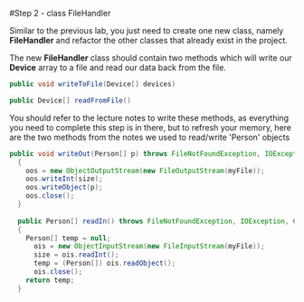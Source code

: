 #Step 2 - class FileHandler

Similar to the previous lab, you just need to create one new class, namely <c1><b>FileHandler</b></c1> and refactor the other classes that already exist in the project.

The new <c1><b>FileHandler</b></c1> class should contain two methods which will write our <c1><b>Device</b></c1> array to a file and read our data back from the file.

~~~java
public void writeToFile(Device[] devices)

public Device[] readFromFile()
~~~

You should refer to the lecture notes to write these methods, as everything you need to complete this step is in there, but to refresh your memory, here are the two methods from the notes we used to read/write 'Person' objects

~~~java
public void writeOut(Person[] p) throws FileNotFoundException, IOException
  {
    oos = new ObjectOutputStream(new FileOutputStream(myFile));
    oos.writeInt(size);
    oos.writeObject(p);
    oos.close();
  }
  
  public Person[] readIn() throws FileNotFoundException, IOException, ClassNotFoundException
  {
    Person[] temp = null;
      ois = new ObjectInputStream(new FileInputStream(myFile));
      size = ois.readInt();
      temp = (Person[]) ois.readObject(); 
      ois.close();
    return temp;
  }
~~~
